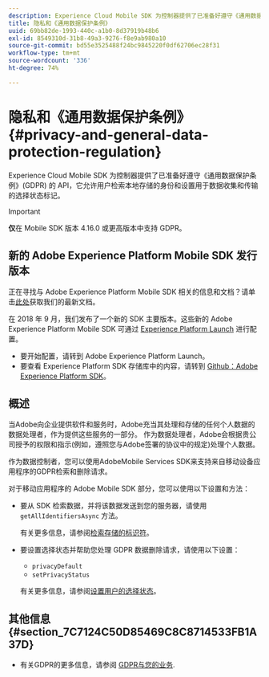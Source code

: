 ```yaml
---
description: Experience Cloud Mobile SDK 为控制器提供了已准备好遵守《通用数据保护条例》(GDPR) 的 API，它允许用户检索本地存储的身份和设置用于数据收集和传输的选择状态标记。
title: 隐私和《通用数据保护条例》
uuid: 69bb82de-1993-440c-a1b0-8d37919b48b6
exl-id: 8549310d-31b8-49a3-9276-f8e9ab980a10
source-git-commit: bd55e3525488f24bc9845220f0df62706ec28f31
workflow-type: tm+mt
source-wordcount: '336'
ht-degree: 74%

---
```


# 隐私和《通用数据保护条例》 {#privacy-and-general-data-protection-regulation}

Experience Cloud Mobile SDK 为控制器提供了已准备好遵守《通用数据保护条例》(GDPR) 的 API，它允许用户检索本地存储的身份和设置用于数据收集和传输的选择状态标记。

>[!IMPORTANT]
>
>**仅**&#x200B;在 Mobile SDK 版本 4.16.0 或更高版本中支持 GDPR。

## 新的 Adobe Experience Platform Mobile SDK 发行版本

正在寻找与 Adobe Experience Platform Mobile SDK 相关的信息和文档？请单击[此处](https://aep-sdks.gitbook.io/docs/)获取我们的最新文档。

在 2018 年 9 月，我们发布了一个新的 SDK 主要版本。这些新的 Adobe Experience Platform Mobile SDK 可通过 [Experience Platform Launch](https://www.adobe.com/cn/experience-platform/launch.html) 进行配置。

* 要开始配置，请转到 Adobe Experience Platform Launch。
* 要查看 Experience Platform SDK 存储库中的内容，请转到 [Github：Adobe Experience Platform SDK](https://github.com/Adobe-Marketing-Cloud/acp-sdks)。

## 概述

当Adobe向企业提供软件和服务时，Adobe充当其处理和存储的任何个人数据的数据处理者，作为提供这些服务的一部分。 作为数据处理者，Adobe会根据贵公司授予的权限和指示(例如，遵照您与Adobe签署的协议中的规定)处理个人数据。

作为数据控制者，您可以使用AdobeMobile Services SDK来支持来自移动设备应用程序的GDPR检索和删除请求。

对于移动应用程序的 Adobe Mobile SDK 部分，您可以使用以下设置和方法：

* 要从 SDK 检索数据，并将该数据发送到您的服务器，请使用 `getAllIdentifiersAsync` 方法。

   有关更多信息，请参阅[检索存储的标识符](/help/ios/c-mob-privacy-gdpr-ios/c-mob-gdpr-ret-stored-ids-ios.md)。

* 要设置选择状态并帮助您处理 GDPR 数据删除请求，请使用以下设置：

   * `privacyDefault`
   * `setPrivacyStatus`

   有关更多信息，请参阅[设置用户的选择状态](/help/ios/c-mob-privacy-gdpr-ios/privacy.md)。

## 其他信息 {#section_7C7124C50D85469C8C8714533FB1A37D}

* 有关GDPR的更多信息，请参阅 [GDPR与您的业务](https://www.adobe.com/cn/privacy/general-data-protection-regulation.html).
